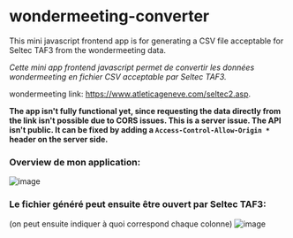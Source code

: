 # wondermeeting-converter
This mini javascript frontend app is for generating a CSV file acceptable for Seltec TAF3 from the wondermeeting data.

*Cette mini app frontend javascript permet de convertir les données wondermeeting en fichier CSV acceptable par Seltec TAF3.*


wondermeeting link: https://www.atleticageneve.com/seltec2.asp.


**The app isn't fully functional yet, since requesting the data directly from the link isn't possible due to CORS issues.
This is a server issue. The API isn't public. It can be fixed by adding a 
```Access-Control-Allow-Origin * ```
header on the server side.**

### Overview de mon application:
![image](https://user-images.githubusercontent.com/100098656/167602639-acd45c05-7825-42fb-a6e3-81bf80d72ca6.png)

### Le fichier généré peut ensuite être ouvert par Seltec TAF3:
(on peut ensuite indiquer à quoi correspond chaque colonne)
![image](https://user-images.githubusercontent.com/100098656/167603461-c5bcf6bc-ca5d-4f49-91c4-61bbae2cc09c.png)





